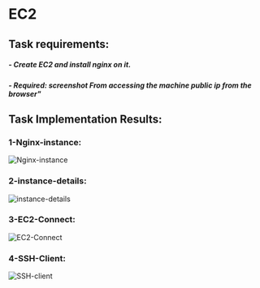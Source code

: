 # EC2

## Task requirements:

##### - Create EC2 and install nginx on it.
##### - Required: screenshot From accessing the machine public ip from the browser"

## Task Implementation Results:

### 1-Nginx-instance:

![Nginx-instance](https://github.com/abd0Samy/Sprints_Tasks/assets/26736512/26cfdc32-de51-4314-ac99-5f9b34febdda)

### 2-instance-details:

![instance-details](https://github.com/abd0Samy/Sprints_Tasks/assets/26736512/9e3c7e31-8624-4a1b-b5eb-6483feb49e9e)

### 3-EC2-Connect:

![EC2-Connect](https://github.com/abd0Samy/Sprints_Tasks/assets/26736512/cad5e0e3-5133-4226-a2f2-d2d67c03df76)

### 4-SSH-Client:

![SSH-client](https://github.com/abd0Samy/Sprints_Tasks/assets/26736512/1430866d-aefa-4efa-8e32-0bdbd47f5fa5)
